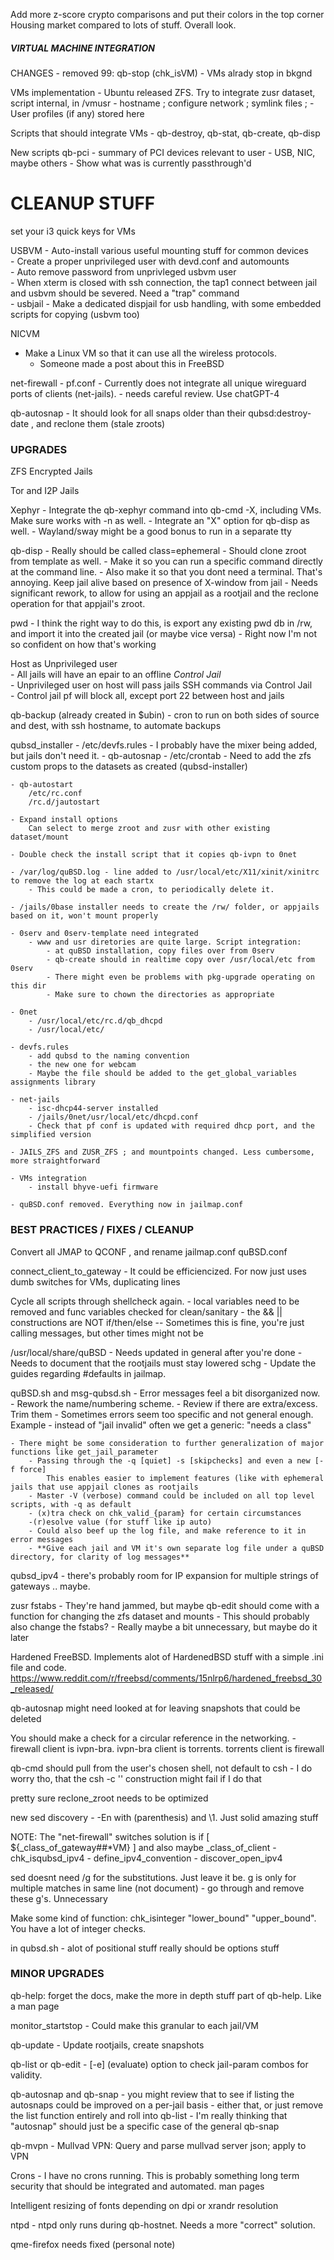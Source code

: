 Add more z-score crypto comparisons and put their colors in the top corner
Housing market compared to lots of stuff. Overall look.
##### VIRTUAL MACHINE INTEGRATION

CHANGES
	- removed 99: qb-stop (chk_isVM) - VMs alrady stop in bkgnd

VMs implementation 
	- Ubuntu released ZFS. Try to integrate
	zusr dataset, script internal, in /vmusr
		- hostname ; configure network ; symlink files ;
		- User profiles (if any) stored here

Scripts that should integrate VMs
	- qb-destroy, qb-stat, qb-create, qb-disp

New scripts
	qb-pci
		- summary of PCI devices relevant to user
		- USB, NIC, maybe others
		- Show what was is currently passthrough'd

# CLEANUP STUFF

set your i3 quick keys for VMs

USBVM 
	- Auto-install various useful mounting stuff for common devices     
	- Create a proper unprivileged user with devd.conf and automounts     
	- Auto remove password from unprivleged usbvm user     
	- When xterm is closed with ssh connection, the tap1 connect between jail and usbvm should be severed. Need a "trap" command     
	- usbjail - Make a dedicated dispjail for usb handling, with some embedded scripts for copying (usbvm too)

NICVM 
  - Make a Linux VM so that it can use all the wireless protocols.
     - Someone made a post about this in FreeBSD

net-firewall
	- pf.conf 
		- Currently does not integrate all unique wireguard ports of clients (net-jails).
		- needs careful review. Use chatGPT-4

qb-autosnap
	- It should look for all snaps older than their qubsd:destroy-date , and reclone them (stale zroots)


### UPGRADES

ZFS Encrypted Jails

Tor and I2P Jails

Xephyr
	- Integrate the qb-xephyr command into qb-cmd -X, including VMs. Make sure works with -n as well.
	- Integrate an "X" option for qb-disp as well.
	- Wayland/sway might be a good bonus to run in a separate tty

qb-disp
	- Really should be called class=ephemeral
	- Should clone zroot from template as well. 
	- Make it so you can run a specific command directly at the command line.
	- Also make it so that you dont need a terminal. That's annoying. Keep jail alive based on presence of X-window from jail 
	- Needs significant rework, to allow for using an appjail as a rootjail
     and the reclone operation for that appjail's zroot.

pwd
	- I think the right way to do this, is export any existing pwd db in /rw, and import it into the created jail (or maybe vice versa) 
	- Right now I'm not so confident on how that's working

Host as Unprivileged user     
	- All jails will have an epair to an offline *Control Jail*      
	- Unprivileged user on host will pass jails SSH commands via Control Jail     
	- Control jail pf will block all, except port 22 between host and jails     

qb-backup (already created in $ubin)
	- cron to run on both sides of source and dest, with ssh hostname, to automate backups

qubsd_installer
	- /etc/devfs.rules - I probably have the mixer being added, but jails don't need it.
	- qb-autosnap 
		- /etc/crontab
		- Need to add the zfs custom props to the datasets as created (qubsd-installer)

	- qb-autostart
		/etc/rc.conf
		/rc.d/jautostart 

	- Expand install options     
		Can select to merge zroot and zusr with other existing dataset/mount     

	- Double check the install script that it copies qb-ivpn to 0net

	- /var/log/quBSD.log - line added to /usr/local/etc/X11/xinit/xinitrc to remove the log at each startx
		- This could be made a cron, to periodically delete it.
	
	- /jails/0base installer needs to create the /rw/ folder, or appjails based on it, won't mount properly

	- 0serv and 0serv-template need integrated	
		- www and usr diretories are quite large. Script integration:
			- at quBSD installation, copy files over from 0serv
			- qb-create should in realtime copy over /usr/local/etc from 0serv
			- There might even be problems with pkg-upgrade operating on this dir
			- Make sure to chown the directories as appropriate

	- 0net
		- /usr/local/etc/rc.d/qb_dhcpd 
		- /usr/local/etc/
	
	- devfs.rules
		- add qubsd to the naming convention
		- the new one for webcam
		- Maybe the file should be added to the get_global_variables assignments library

	- net-jails
		- isc-dhcp44-server installed
		- /jails/0net/usr/local/etc/dhcpd.conf 
		- Check that pf conf is updated with required dhcp port, and the simplified version

	- JAILS_ZFS and ZUSR_ZFS ; and mountpoints changed. Less cumbersome, more straightforward
	
	- VMs integration
		- install bhyve-uefi firmware
	
	- quBSD.conf removed. Everything now in jailmap.conf

### BEST PRACTICES / FIXES / CLEANUP

Convert all JMAP to QCONF , and rename jailmap.conf quBSD.conf

connect_client_to_gateway
	- It could be efficiencized. For now just uses dumb switches for VMs, duplicating lines 

Cycle all scripts through shellcheck again. 
	- local variables need to be removed and func variables checked for clean/sanitary
	- the && || constructions are NOT if/then/else
		-- Sometimes this is fine, you're just calling messages, but other times might not be

/usr/local/share/quBSD 
	- Needs updated in general after you're done
	- Needs to document that the rootjails must stay lowered schg
	- Update the guides regarding #defaults in jailmap.

quBSD.sh and msg-qubsd.sh
	- Error messages feel a bit disorganized now.
		- Rework the name/numbering scheme.
		- Review if there are extra/excess. Trim them
		- Sometimes errors seem too specific and not general enough.
			Example - instead of "jail invalid" often we get a generic: "needs a class" 
		
	- There might be some consideration to further generalization of major functions like get_jail_parameter
		- Passing through the -q [quiet] -s [skipchecks] and even a new [-f force] 
			This enables easier to implement features (like with ephemeral jails that use appjail clones as rootjails
		- Master -V (verbose) command could be included on all top level scripts, with -q as default 
		- (x)tra check on chk_valid_{param} for certain circumstances
		-(r)esolve value (for stuff like ip auto)
		- Could also beef up the log file, and make reference to it in error messages
		- **Give each jail and VM it's own separate log file under a quBSD directory, for clarity of log messages**

qubsd_ipv4 - there's probably room for IP expansion for multiple strings of gateways .. maybe.

zusr fstabs
	- They're hand jammed, but maybe qb-edit should come with a function for changing the zfs dataset and mounts
	- This should probably also change the fstabs? 
	- Really maybe a bit unnecessary, but maybe do it later

Hardened FreeBSD. Implements alot of HardenedBSD stuff with a simple .ini file and code.
https://www.reddit.com/r/freebsd/comments/15nlrp6/hardened_freebsd_30_released/

qb-autosnap might need looked at for leaving snapshots that could be deleted

You should make a check for a circular reference in the networking.
	- firewall client is ivpn-bra. ivpn-bra client is torrents. torrents client is firewall

qb-cmd should pull from the user's chosen shell, not default to csh
	- I do worry tho, that the csh -c '<commands>' construction might fail if I do that

pretty sure reclone_zroot needs to be optimized

new sed discovery
	- -En with (parenthesis) and \1. Just solid amazing stuff

NOTE: The "net-firewall" switches solution is
	if [ ${_class_of_gateway##*VM} ] and also maybe _class_of_client
	- chk_isqubsd_ipv4
	- define_ipv4_convention
	- discover_open_ipv4

sed doesnt need /g for the substitutions. Just leave it be. g is only for multiple matches in same line (not document)
	- go through and remove these g's. Unnecessary

Make some kind of function: chk_isinteger "lower_bound" "upper_bound". You have a lot of integer checks.

in qubsd.sh - alot of positional stuff really should be options stuff

### MINOR UPGRADES 

qb-help: forget the docs, make the more in depth stuff part of qb-help. Like a man page

monitor_startstop
	- Could make this granular to each jail/VM

qb-update - Update rootjails, create snapshots

qb-list or qb-edit - [-e] (evaluate) option to check jail-param combos for validity.

qb-autosnap and qb-snap
	- you might review that to see if listing the autosnaps could be improved on a per-jail basis
	- either that, or just remove the list function entirely and roll into qb-list
	- I'm really thinking that "autosnap" should just be a specific case of the general qb-snap

qb-mvpn - Mullvad VPN: Query and parse mullvad server json; apply to VPN

Crons - I have no crons running. This is probably something long term security that should be integrated and automated.
man pages

Intelligent resizing of fonts depending on dpi or xrandr resolution

ntpd
	- ntpd only runs during qb-hostnet. Needs a more "correct" solution.

qme-firefox needs fixed (personal note)


